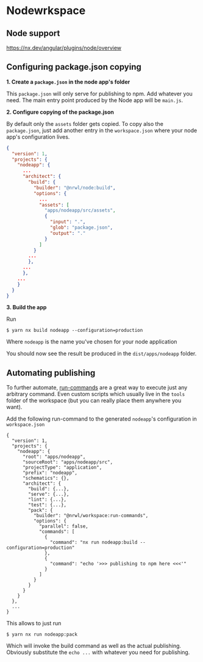 # Nodewrkspace

## Node support

https://nx.dev/angular/plugins/node/overview

## Configuring package.json copying

**1. Create a `package.json` in the node app's folder**

This `package.json` will only serve for publishing to npm. Add whatever you need. The main entry point produced by the Node app will be `main.js`.

**2. Configure copying of the package.json**

By default only the `assets` folder gets copied. To copy also the `package.json`, just add another entry in the `workspace.json` where your node app's configuration lives.

```json
{
  "version": 1,
  "projects": {
    "nodeapp": {
      ...
      "architect": {
        "build": {
          "builder": "@nrwl/node:build",
          "options": {
            ...
            "assets": [
              "apps/nodeapp/src/assets",
              {
                "input": ".",
                "glob": "package.json",
                "output": "."
              }
            ]
          }
        ...
        },
      ...
      },
    ...
    }
  }
}
```

**3. Build the app**

Run

```
$ yarn nx build nodeapp --configuration=production
```

Where `nodeapp` is the name you've chosen for your node application

You should now see the result be produced in the `dist/apps/nodeapp` folder.

## Automating publishing

To further automate, [run-commands](https://nx.dev/angular/plugins/workspace/builders/run-commands#run-commands) are a great way to execute just any arbitrary command. Even custom scripts which usually live in the `tools` folder of the workspace (but you can really place them anywhere you want).

Add the following run-command to the generated `nodeapp`'s configuration in `workspace.json`

```
{
  "version": 1,
  "projects": {
    "nodeapp": {
      "root": "apps/nodeapp",
      "sourceRoot": "apps/nodeapp/src",
      "projectType": "application",
      "prefix": "nodeapp",
      "schematics": {},
      "architect": {
        "build": {...},
        "serve": {...},
        "lint": {...},
        "test": {...},
        "pack": {
          "builder": "@nrwl/workspace:run-commands",
          "options": {
            "parallel": false,
            "commands": [
              {
                "command": "nx run nodeapp:build --configuration=production"
              },
              {
                "command": "echo '>>> publishing to npm here <<<'"
              }
            ]
          }
        }
      }
    }
  },
  ...
}
```

This allows to just run

```
$ yarn nx run nodeapp:pack
```

Which will invoke the build command as well as the actual publishing. Obviously substitute the `echo ...` with whatever you need for publishing.
